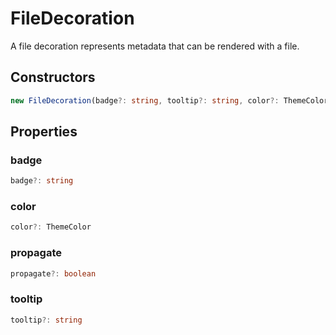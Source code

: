 # FileDecoration

A file decoration represents metadata that can be rendered with a file.

## Constructors

```typescript
new FileDecoration(badge?: string, tooltip?: string, color?: ThemeColor): FileDecoration
```

## Properties

### badge

```typescript
badge?: string
```

### color

```typescript
color?: ThemeColor
```

### propagate

```typescript
propagate?: boolean
```

### tooltip

```typescript
tooltip?: string
```

